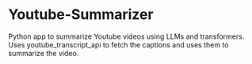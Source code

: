# Youtube-Summarizer
Python app to summarize Youtube videos using LLMs and transformers. Uses youtube_transcript_api to fetch the captions and uses them to summarize the video.
